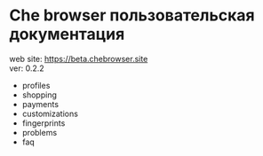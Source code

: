Che browser пользовательская документация
=========================================
web site: https://beta.chebrowser.site  
ver: 0.2.2

- profiles
- shopping
- payments
- customizations
- fingerprints
- problems
- faq

